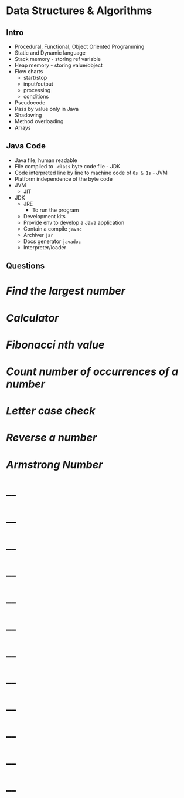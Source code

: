 # **Data Structures & Algorithms**

## **Intro**
* Procedural, Functional, Object Oriented Programming
* Static and Dynamic language
* Stack memory - storing ref variable
* Heap memory - storing value/object
* Flow charts
    - start/stop
    - input/output
    - processing
    - conditions
* Pseudocode
* Pass by value only in Java
* Shadowing
* Method overloading
* Arrays

## **Java Code**
* Java file, human readable
* File compiled to `.class` byte code file - JDK
* Code interpreted line by line to machine code of `0s & 1s` - JVM
* Platform independence of the byte code
* JVM
    - JIT
* JDK
    - JRE
        - To run the program
    - Development kits
    - Provide env to develop a Java application
    - Contain a compile `javac`
    - Archiver `jar`
    - Docs generator `javadoc`
    - Interpreter/loader

## **Questions**
# _Find the largest number_
# _Calculator_
# _Fibonacci nth value_
# _Count number of occurrences of a number_
# _Letter case check_
# _Reverse a number_
# _Armstrong Number_
# __
# __
# __
# __
# __
# __
# __
# __
# __
# __
# __
# __